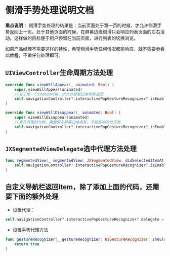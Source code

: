 # 侧滑手势处理说明文档

**重点说明**：
侧滑手势处理的结果是：当前页面处于第一页的时候，才允许侧滑手势返回上一页。处于其他页面的时候，在屏幕边缘侧滑只会响应列表页面的左右滚动。这样做的目标便于用户停留在当前页面，进行列表的切换浏览。

如果产品经理不需要这样的特性，希望侧滑手势任何情况都能响应，就不需要参看此教程，不做任何处理即可。

## `UIViewController`生命周期方法处理

```Swift
override func viewWillAppear(_ animated: Bool) {
    super.viewWillAppear(animated)
    //处于第一个item的时候，才允许屏幕边缘手势返回
    self.navigationController?.interactivePopGestureRecognizer?.isEnabled = (self.segmentedView.selectedIndex == 0)
}

override func viewWillDisappear(_ animated: Bool) {
    super.viewWillDisappear(animated)
    //离开页面的时候，需要恢复屏幕边缘手势，不能影响其他页面
    self.navigationController?.interactivePopGestureRecognizer?.isEnabled = true
}
```

## `JXSegmentedViewDelegate`选中代理方法处理

```Swift
func segmentedView(_ segmentedView: JXSegmentedView, didSelectedItemAt index: Int) {
    self.navigationController?.interactivePopGestureRecognizer?.isEnabled = (self.segmentedView.selectedIndex == 0)
}
```

## 自定义导航栏返回Item，除了添加上面的代码，还需要下面的额外处理

- 设置代理：
```Swift
self.navigationController?.interactivePopGestureRecognizer?.delegate = self
```

- 设置手势代理方法
```Swift
func gestureRecognizer(_ gestureRecognizer: UIGestureRecognizer, shouldRecognizeSimultaneouslyWith otherGestureRecognizer: UIGestureRecognizer) -> Bool {
    return true
}
```
